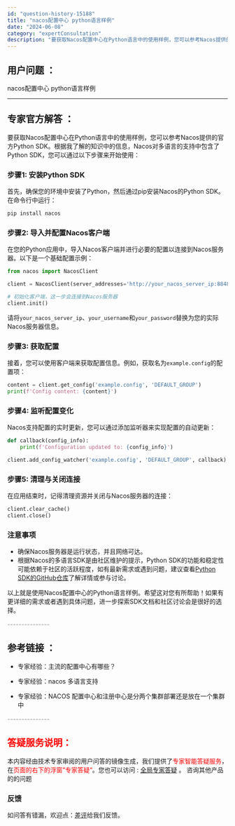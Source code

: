 ```yaml
---
id: "question-history-15188"
title: "nacos配置中心 python语言样例"
date: "2024-06-08"
category: "expertConsultation"
description: "要获取Nacos配置中心在Python语言中的使用样例，您可以参考Nacos提供的官方Python SDK。根据我了解的知识中的信息，Nacos对多语言的支持中包含了Python SDK，您可以通过以下步骤来开始使用：### 步骤1: 安装Python SDK首先，确保您的环境中安装了Python，"
---
```


## 用户问题 ： 
 nacos配置中心 python语言样例  

---------------
## 专家官方解答 ：

要获取Nacos配置中心在Python语言中的使用样例，您可以参考Nacos提供的官方Python SDK。根据我了解的知识中的信息，Nacos对多语言的支持中包含了Python SDK，您可以通过以下步骤来开始使用：

### 步骤1: 安装Python SDK

首先，确保您的环境中安装了Python，然后通过pip安装Nacos的Python SDK。在命令行中运行：

```bash
pip install nacos
```

### 步骤2: 导入并配置Nacos客户端

在您的Python应用中，导入Nacos客户端并进行必要的配置以连接到Nacos服务器。以下是一个基础配置示例：

```python
from nacos import NacosClient

client = NacosClient(server_addresses='http://your_nacos_server_ip:8848', namespace=None, username='your_username', password='your_password')

# 初始化客户端，这一步会连接到Nacos服务器
client.init()
```

请将`your_nacos_server_ip`、`your_username`和`your_password`替换为您的实际Nacos服务器信息。

### 步骤3: 获取配置

接着，您可以使用客户端来获取配置信息。例如，获取名为`example.config`的配置项：

```python
content = client.get_config('example.config', 'DEFAULT_GROUP')
print(f'Config content: {content}')
```

### 步骤4: 监听配置变化

Nacos支持配置的实时更新，您可以通过添加监听器来实现配置的自动更新：

```python
def callback(config_info):
    print(f'Configuration updated to: {config_info}')

client.add_config_watcher('example.config', 'DEFAULT_GROUP', callback)
```

### 步骤5: 清理与关闭连接

在应用结束时，记得清理资源并关闭与Nacos服务器的连接：

```python
client.clear_cache()
client.close()
```

### 注意事项

- 确保Nacos服务器是运行状态，并且网络可达。
- 根据Nacos的多语言SDK是由社区维护的提示，Python SDK的功能和稳定性可能依赖于社区的活跃程度，如有最新需求或遇到问题，建议查看[Python SDK的GitHub仓库](https://github.com/nacos-group/nacos-sdk-python)了解详情或参与讨论。

以上就是使用Nacos配置中心的Python语言样例。希望这对您有所帮助！如果有更详细的需求或者遇到具体问题，进一步探索SDK文档和社区讨论会是很好的选择。


<font color="#949494">---------------</font> 


## 参考链接 ：

* 专家经验：主流的配置中心有哪些？ 
 
 * 专家经验：nacos 多语言支持 
 
 * 专家经验：NACOS 配置中心和注册中心是分两个集群部署还是放在一个集群中 


 <font color="#949494">---------------</font> 
 


## <font color="#FF0000">答疑服务说明：</font> 

本内容经由技术专家审阅的用户问答的镜像生成，我们提供了<font color="#FF0000">专家智能答疑服务</font>，在<font color="#FF0000">页面的右下的浮窗”专家答疑“</font>。您也可以访问 : [全局专家答疑](https://answer.opensource.alibaba.com/docs/intro) 。 咨询其他产品的的问题

### 反馈
如问答有错漏，欢迎点：[差评](https://ai.nacos.io/user/feedbackByEnhancerGradePOJOID?enhancerGradePOJOId=15208)给我们反馈。
